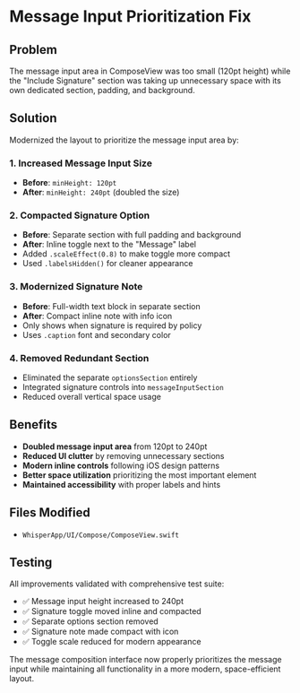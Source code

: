 # Message Input Prioritization Fix

## Problem
The message input area in ComposeView was too small (120pt height) while the "Include Signature" section was taking up unnecessary space with its own dedicated section, padding, and background.

## Solution
Modernized the layout to prioritize the message input area by:

### 1. Increased Message Input Size
- **Before**: `minHeight: 120pt`
- **After**: `minHeight: 240pt` (doubled the size)

### 2. Compacted Signature Option
- **Before**: Separate section with full padding and background
- **After**: Inline toggle next to the "Message" label
- Added `.scaleEffect(0.8)` to make toggle more compact
- Used `.labelsHidden()` for cleaner appearance

### 3. Modernized Signature Note
- **Before**: Full-width text block in separate section
- **After**: Compact inline note with info icon
- Only shows when signature is required by policy
- Uses `.caption` font and secondary color

### 4. Removed Redundant Section
- Eliminated the separate `optionsSection` entirely
- Integrated signature controls into `messageInputSection`
- Reduced overall vertical space usage

## Benefits
- **Doubled message input area** from 120pt to 240pt
- **Reduced UI clutter** by removing unnecessary sections
- **Modern inline controls** following iOS design patterns
- **Better space utilization** prioritizing the most important element
- **Maintained accessibility** with proper labels and hints

## Files Modified
- `WhisperApp/UI/Compose/ComposeView.swift`

## Testing
All improvements validated with comprehensive test suite:
- ✅ Message input height increased to 240pt
- ✅ Signature toggle moved inline and compacted
- ✅ Separate options section removed
- ✅ Signature note made compact with icon
- ✅ Toggle scale reduced for modern appearance

The message composition interface now properly prioritizes the message input while maintaining all functionality in a more modern, space-efficient layout.